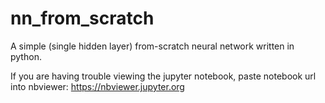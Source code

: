 # nn_from_scratch
A simple (single hidden layer) from-scratch neural network written in python.

If you are having trouble viewing the jupyter notebook, paste notebook url into nbviewer: https://nbviewer.jupyter.org

